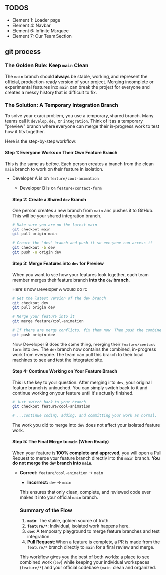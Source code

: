 ## TODOS

- Element 1: Loader page
- Element 4: Navbar
- Element 6: Infinite Marquee
- Element 7: Our Team Section

## git process

### The Golden Rule: Keep `main` Clean

The `main` branch should **always** be stable, working, and represent the official, production-ready version of your project. Merging incomplete or experimental features into `main` can break the project for everyone and creates a messy history that is difficult to fix.

### The Solution: A Temporary Integration Branch

To solve your exact problem, you use a temporary, shared branch. Many teams call it `develop`, `dev`, or `integration`. Think of it as a temporary "preview" branch where everyone can merge their in-progress work to test how it fits together.

Here is the step-by-step workflow:

#### Step 1: Everyone Works on Their Own Feature Branch

This is the same as before. Each person creates a branch from the clean `main` branch to work on their feature in isolation.

  * Developer A is on `feature/cool-animation`
    * Developer B is on `feature/contact-form`

    #### Step 2: Create a Shared `dev` Branch

    One person creates a new branch from `main` and pushes it to GitHub. This will be your shared integration branch.

    ```bash
    # Make sure you are on the latest main
    git checkout main
    git pull origin main

    # Create the 'dev' branch and push it so everyone can access it
    git checkout -b dev
    git push -u origin dev
    ```

    #### Step 3: Merge Features into `dev` for Preview

    When you want to see how your features look together, each team member merges their feature branch **into the `dev` branch**.

    Here's how Developer A would do it:

    ```bash
    # Get the latest version of the dev branch
    git checkout dev
    git pull origin dev

    # Merge your feature into it
    git merge feature/cool-animation

    # If there are merge conflicts, fix them now. Then push the combined code.
    git push origin dev
    ```

    Now Developer B does the same thing, merging their `feature/contact-form` into `dev`. The `dev` branch now contains the combined, in-progress work from everyone. The team can pull this branch to their local machines to see and test the integrated site.

    #### Step 4: Continue Working on Your Feature Branch

    This is the key to your question. After merging into `dev`, your original feature branch is untouched. You can simply switch back to it and continue working on your feature until it's actually finished.

    ```bash
    # Just switch back to your branch
    git checkout feature/cool-animation

    # ...continue coding, adding, and committing your work as normal.
    ```

    The work you did to merge into `dev` does not affect your isolated feature work.

    #### Step 5: The Final Merge to `main` (When Ready)

    When your feature is **100% complete and approved**, you will open a Pull Request to merge your feature branch directly into the `main` branch. **You do not merge the `dev` branch into `main`**.

      * **Correct:** `feature/cool-animation` -\> `main`
        * **Incorrect:** `dev` -\> `main`

        This ensures that only clean, complete, and reviewed code ever makes it into your official `main` branch.

        ### Summary of the Flow

        1.  **`main`**: The stable, golden source of truth.
        2.  **`feature/*`**: Individual, isolated work happens here.
        3.  **`dev`**: A temporary playground to merge feature branches and test integration.
        4.  **Pull Request**: When a feature is complete, a PR is made from the `feature/*` branch directly to `main` for a final review and merge.

        This workflow gives you the best of both worlds: a place to see combined work (`dev`) while keeping your individual workspaces (`feature/*`) and your official codebase (`main`) clean and organized.
